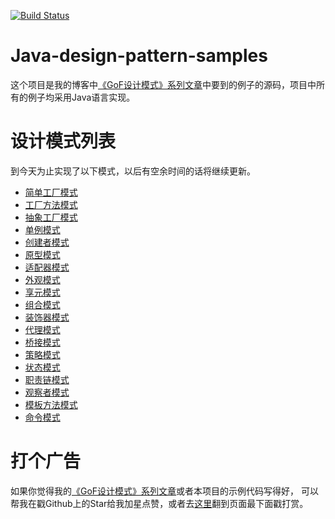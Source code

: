 [![Build Status](https://travis-ci.org/elvinzeng/java-design-pattern-samples.svg?branch=master)](https://travis-ci.org/elvinzeng/java-design-pattern-samples)

# Java-design-pattern-samples
这个项目是我的博客中[《GoF设计模式》系列文章](http://blog.zenghui.name/2017/06/10/gof-design-pattern-overview/)中要到的例子的源码，项目中所有的例子均采用Java语言实现。

# 设计模式列表
到今天为止实现了以下模式，以后有空余时间的话将继续更新。

* [简单工厂模式](/simple-factory)
* [工厂方法模式](/factory-method)
* [抽象工厂模式](/abstract-factory)
* [单例模式](/singleton)
* [创建者模式](/builder)
* [原型模式](/prototype)
* [适配器模式](/adapter)
* [外观模式](/facade)
* [享元模式](/flyweight)
* [组合模式](/composite)
* [装饰器模式](/decorator)
* [代理模式](/proxy)
* [桥接模式](/bridge)
* [策略模式](/strategy)
* [状态模式](/state)
* [职责链模式](/chain-of-responsibility)
* [观察者模式](/observer)
* [模板方法模式](/template)
* [命令模式](/command)


# 打个广告  
如果你觉得我的[《GoF设计模式》系列文章](http://blog.zenghui.name/2017/06/10/gof-design-pattern-overview/)或者本项目的示例代码写得好，
可以帮我在戳Github上的Star给我加星点赞，或者去[这里](http://blog.zenghui.name/2017/06/10/gof-design-pattern-overview/)翻到页面最下面戳打赏。  